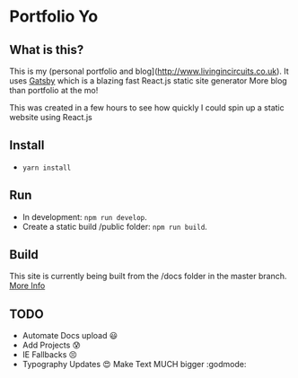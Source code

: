 # Portfolio Yo

## What is this?

This is my (personal portfolio and blog](http://www.livingincircuits.co.uk). 
It uses [Gatsby](https://github.com/gatsbyjs/gatsby) which is a blazing fast React.js static site generator
More blog than portfolio at the mo!

This was created in a few hours to see how quickly I could spin up a static website using React.js

## Install
- `yarn install`

## Run
- In development: `npm run develop`.
- Create a static build /public folder: `npm run build`.

## Build
This site is currently being built from the /docs folder in the master branch. [More Info](https://help.github.com/articles/configuring-a-publishing-source-for-github-pages/)

## TODO
- Automate Docs upload :smiley:
- Add Projects :cold_sweat:
- IE Fallbacks :persevere:
- Typography Updates :heart_eyes: Make Text MUCH bigger :godmode:
